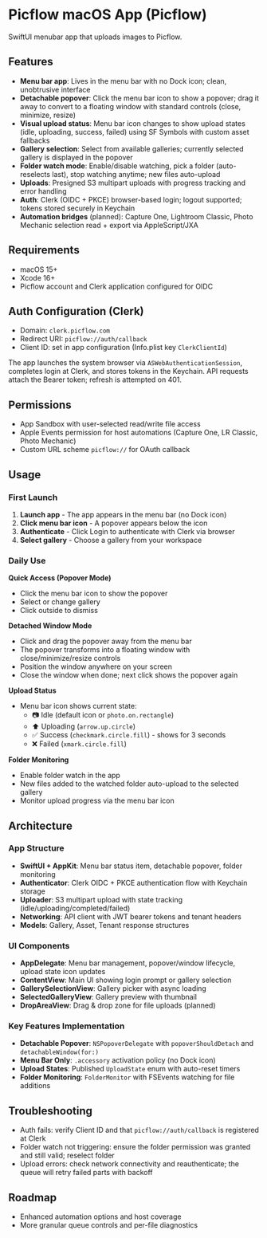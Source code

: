 # Picflow macOS App (Picflow)

SwiftUI menubar app that uploads images to Picflow.

## Features

- **Menu bar app**: Lives in the menu bar with no Dock icon; clean, unobtrusive interface
- **Detachable popover**: Click the menu bar icon to show a popover; drag it away to convert to a floating window with standard controls (close, minimize, resize)
- **Visual upload status**: Menu bar icon changes to show upload states (idle, uploading, success, failed) using SF Symbols with custom asset fallbacks
- **Gallery selection**: Select from available galleries; currently selected gallery is displayed in the popover
- **Folder watch mode**: Enable/disable watching, pick a folder (auto-reselects last), stop watching anytime; new files auto-upload
- **Uploads**: Presigned S3 multipart uploads with progress tracking and error handling
- **Auth**: Clerk (OIDC + PKCE) browser-based login; logout supported; tokens stored securely in Keychain
- **Automation bridges** (planned): Capture One, Lightroom Classic, Photo Mechanic selection read + export via AppleScript/JXA

## Requirements

- macOS 15+
- Xcode 16+
- Picflow account and Clerk application configured for OIDC

## Auth Configuration (Clerk)

- Domain: `clerk.picflow.com`
- Redirect URI: `picflow://auth/callback`
- Client ID: set in app configuration (Info.plist key `ClerkClientId`)

The app launches the system browser via `ASWebAuthenticationSession`, completes login at Clerk, and stores tokens in the Keychain. API requests attach the Bearer token; refresh is attempted on 401.

## Permissions

- App Sandbox with user-selected read/write file access
- Apple Events permission for host automations (Capture One, LR Classic, Photo Mechanic)
- Custom URL scheme `picflow://` for OAuth callback

## Usage

### First Launch
1. **Launch app** - The app appears in the menu bar (no Dock icon)
2. **Click menu bar icon** - A popover appears below the icon
3. **Authenticate** - Click Login to authenticate with Clerk via browser
4. **Select gallery** - Choose a gallery from your workspace

### Daily Use

**Quick Access (Popover Mode)**
- Click the menu bar icon to show the popover
- Select or change gallery
- Click outside to dismiss

**Detached Window Mode**
- Click and drag the popover away from the menu bar
- The popover transforms into a floating window with close/minimize/resize controls
- Position the window anywhere on your screen
- Close the window when done; next click shows the popover again

**Upload Status**
- Menu bar icon shows current state:
  - 📷 Idle (default icon or `photo.on.rectangle`)
  - ⬆️ Uploading (`arrow.up.circle`)
  - ✅ Success (`checkmark.circle.fill`) - shows for 3 seconds
  - ❌ Failed (`xmark.circle.fill`)

**Folder Monitoring**
- Enable folder watch in the app
- New files added to the watched folder auto-upload to the selected gallery
- Monitor upload progress via the menu bar icon

## Architecture

### App Structure
- **SwiftUI + AppKit**: Menu bar status item, detachable popover, folder monitoring
- **Authenticator**: Clerk OIDC + PKCE authentication flow with Keychain storage
- **Uploader**: S3 multipart upload with state tracking (idle/uploading/completed/failed)
- **Networking**: API client with JWT bearer tokens and tenant headers
- **Models**: Gallery, Asset, Tenant response structures

### UI Components
- **AppDelegate**: Menu bar management, popover/window lifecycle, upload state icon updates
- **ContentView**: Main UI showing login prompt or gallery selection
- **GallerySelectionView**: Gallery picker with async loading
- **SelectedGalleryView**: Gallery preview with thumbnail
- **DropAreaView**: Drag & drop zone for file uploads (planned)

### Key Features Implementation
- **Detachable Popover**: `NSPopoverDelegate` with `popoverShouldDetach` and `detachableWindow(for:)`
- **Menu Bar Only**: `.accessory` activation policy (no Dock icon)
- **Upload States**: Published `UploadState` enum with auto-reset timers
- **Folder Monitoring**: `FolderMonitor` with FSEvents watching for file additions

## Troubleshooting

- Auth fails: verify Client ID and that `picflow://auth/callback` is registered at Clerk
- Folder watch not triggering: ensure the folder permission was granted and still valid; reselect folder
- Upload errors: check network connectivity and reauthenticate; the queue will retry failed parts with backoff

## Roadmap

- Enhanced automation options and host coverage
- More granular queue controls and per-file diagnostics
